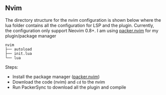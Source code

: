 ## Nvim

The directory structure for the nvim configuration is shown below where the lua folder contains all the configuration for LSP and the plugin. Currently, the configuration only support Neovim 0.8+. I am using [packer.nvim](https://github.com/wbthomason/packer.nvim) for my plugin/package manager

```
nvim
├── autoload
├── init.lua
└── lua
```

Steps:
* Install the package manager ([packer.nvim](https://github.com/wbthomason/packer.nvim))
* Download the code (nvim) and `cd` to the nvim
* Run PackerSync to download all the plugin and compile
